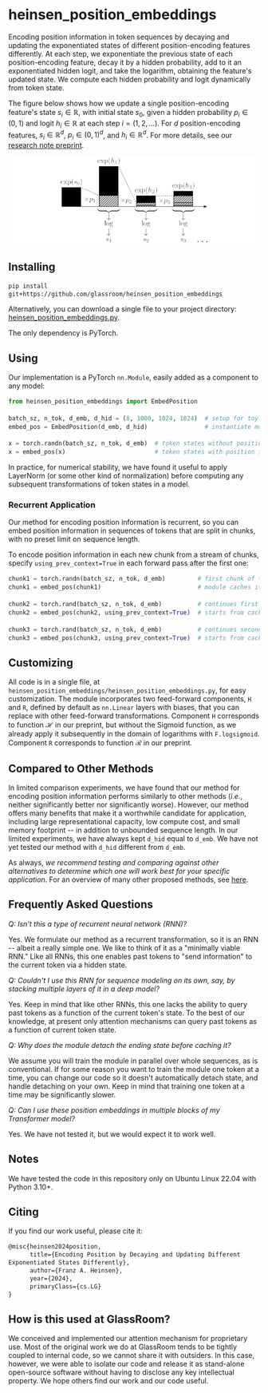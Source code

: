 # heinsen_position_embeddings

Encoding position information in token sequences by decaying and updating the exponentiated states of different position-encoding features differently. At each step, we exponentiate the previous state of each position-encoding feature, decay it by a hidden probability, add to it an exponentiated hidden logit, and take the logarithm, obtaining the feature's updated state. We compute each hidden probability and logit dynamically from token state.

The figure below shows how we update a single position-encoding feature's state $s_i \in \mathbb{R}$, with initial state $s_0$, given a hidden probability $p_i \in (0, 1)$ and logit $h_i \in \mathbb{R}$ at each step $i = (1, 2, \dots)$. For $d$ position-encoding features, $s_i \in \mathbb{R}^d$, $p_i \in (0, 1)^d$, and $h_i \in \mathbb{R}^d$. For more details, see our [research note preprint](https://github.com/glassroom/heinsen_position_embeddings/blob/main/assets/preprint.pdf).

![State of a single position-encoding feature](assets/single_position_encoding_feature.png)


## Installing

```
pip install git+https://github.com/glassroom/heinsen_position_embeddings
```

Alternatively, you can download a single file to your project directory: [heinsen_position_embeddings.py](heinsen_position_embeddings/heinsen_position_embeddings.py).

The only dependency is PyTorch.


## Using

Our implementation is a PyTorch `nn.Module`, easily added as a component to any model:

```python
from heinsen_position_embeddings import EmbedPosition

batch_sz, n_tok, d_emb, d_hid = (8, 1000, 1024, 1024)  # setup for toy example
embed_pos = EmbedPosition(d_emb, d_hid)                # instantiate module

x = torch.randn(batch_sz, n_tok, d_emb)  # token states without position info
x = embed_pos(x)                         # token states with position info
```

In practice, for numerical stability, we have found it useful to apply LayerNorm (or some other kind of normalization) before computing any subsequent transformations of token states in a model.


### Recurrent Application

Our method for encoding position information is recurrent, so you can embed position information in sequences of tokens that are split in chunks, with no preset limit on sequence length.

To encode position information in each new chunk from a stream of chunks, specify `using_prev_context=True` in each forward pass after the first one:

```python
chunk1 = torch.randn(batch_sz, n_tok, d_emb)         # first chunk of tokens
chunk1 = embed_pos(chunk1)                           # module caches its ending state

chunk2 = torch.rand(batch_sz, n_tok, d_emb)          # continues first chunk
chunk2 = embed_pos(chunk2, using_prev_context=True)  # starts from cached state

chunk3 = torch.rand(batch_sz, n_tok, d_emb)          # continues second chunk
chunk3 = embed_pos(chunk3, using_prev_context=True)  # starts from cached state
```


## Customizing

All code is in a single file, at `heinsen_position_embeddings/heinsen_position_embeddings.py`, for easy customization. The module incorporates two feed-forward components, `H` and `R`, defined by default as `nn.Linear` layers with biases, that you can replace with other feed-forward transformations. Component `H` corresponds to function $\mathcal{H}$ in our preprint, but without the Sigmoid function, as we already apply it subsequently in the domain of logarithms with `F.logsigmoid`. Component `R` corresponds to function $\mathcal{R}$ in our preprint.


## Compared to Other Methods

In limited comparison experiments, we have found that our method for encoding position information performs similarly to other methods (_i.e._, neither significantly better nor significantly worse). However, our method offers many benefits that make it a worthwhile candidate for application, including large representational capacity, low compute cost, and small memory footprint -- in addition to unbounded sequence length. In our limited experiments, we have always kept `d_hid` equal to `d_emb`. We have not yet tested our method with `d_hid` different from `d_emb`.

As always, _we recommend testing and comparing against other alternatives to determine which one will work best for your specific application_. For an overview of many other proposed methods, see [here](https://direct.mit.edu/coli/article/48/3/733/111478/Position-Information-in-Transformers-An-Overview).


## Frequently Asked Questions

_Q: Isn't this a type of recurrent neural network (RNN)?_

Yes. We formulate our method as a recurrent transformation, so it is an RNN -- albeit a really simple one. We like to think of it as a "minimally viable RNN." Like all RNNs, this one enables past tokens to "send information" to the current token via a hidden state.


_Q: Couldn't I use this RNN for sequence modeling on its own, say, by stacking multiple layers of it in a deep model?_

Yes. Keep in mind that like other RNNs, this one lacks the ability to query past tokens as a function of the current token's state. To the best of our knowledge, at present only attention mechanisms can query past tokens as a function of current token state.


_Q: Why does the module detach the ending state before caching it?_

We assume you will train the module in parallel over whole sequences, as is conventional. If for some reason you want to train the module one token at a time, you can change our code so it doesn't automatically detach state, and handle detaching on your own. Keep in mind that training one token at a time may be significantly slower.


_Q: Can I use these position embeddings in multiple blocks of my Transformer model?_

Yes. We have not tested it, but we would expect it to work well.


## Notes

We have tested the code in this repository only on Ubuntu Linux 22.04 with Python 3.10+.


## Citing

If you find our work useful, please cite it:

```
@misc{heinsen2024position,
      title={Encoding Position by Decaying and Updating Different Exponentiated States Differently}, 
      author={Franz A. Heinsen},
      year={2024},
      primaryClass={cs.LG}
}
```


## How is this used at GlassRoom?

We conceived and implemented our attention mechanism for proprietary use. Most of the original work we do at GlassRoom tends to be tightly coupled to internal code, so we cannot share it with outsiders. In this case, however, we were able to isolate our code and release it as stand-alone open-source software without having to disclose any key intellectual property. We hope others find our work and our code useful.

